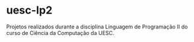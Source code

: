 # uesc-lp2
Projetos realizados durante a disciplina Linguagem de Programação II do curso de Ciência da Computação da UESC.
